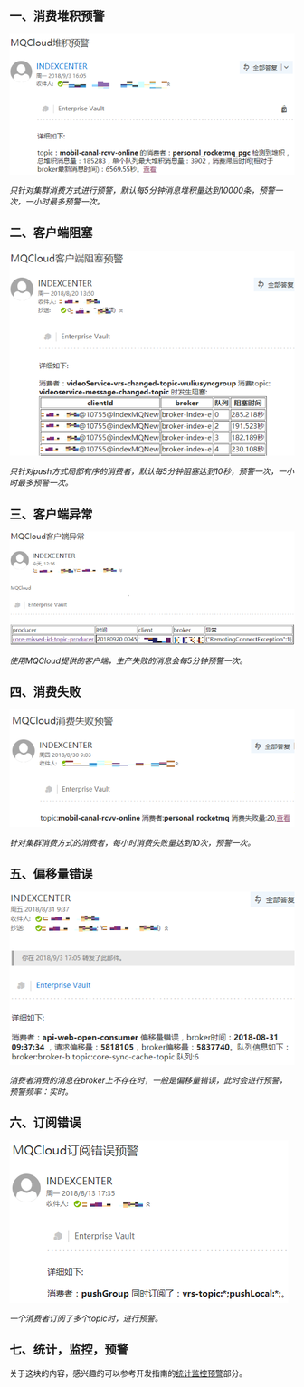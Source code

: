 ## 一、<span id="consume">消费堆积预警</span>

![](img/5.0.png)

*只针对集群消费方式进行预警，默认每5分钟消息堆积量达到10000条，预警一次，一小时最多预警一次。*

## 二、<span id="clientBlock">客户端阻塞</span>

![](img/5.1.png)

*只针对push方式局部有序的消费者，默认每5分钟阻塞达到10秒，预警一次，一小时最多预警一次。*

## 三、<span id="clientException">客户端异常</span>

![](img/5.2.png)

*使用MQCloud提供的客户端，生产失败的消息会每5分钟预警一次。*

## 四、<span id="consumeError">消费失败</span>

![](img/5.3.png)

*针对集群消费方式的消费者，每小时消费失败量达到10次，预警一次。*

## 五、<span id="offset">偏移量错误</span>

![](img/5.4.png)

*消费者消费的消息在broker上不存在时，一般是偏移量错误，此时会进行预警，预警频率：实时。*

## 六、<span id="subError">订阅错误</span>

![](img/5.5.png)

*一个消费者订阅了多个topic时，进行预警。*

## 七、<span id="statMonitorWarning">统计，监控，预警</span>

关于这块的内容，感兴趣的可以参考开发指南的[统计监控预警](../developerGuide/statMonitorWarning)部分。